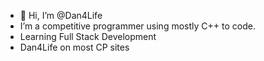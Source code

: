 - 👋 Hi, I’m @Dan4Life
- I’m a competitive programmer using mostly C++ to code.
- Learning Full Stack Development
- Dan4Life on most CP sites
<!---
Dan4Life/Dan4Life is a ✨ special ✨ repository because its `README.md` (this file) appears on your GitHub profile.
You can click the Preview link to take a look at your changes.
--->

